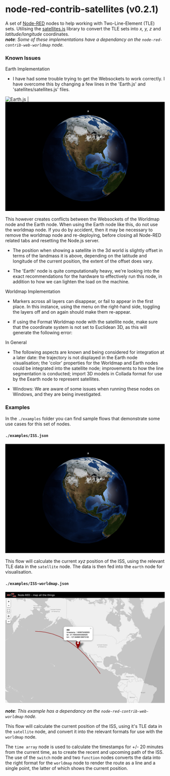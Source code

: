 node-red-contrib-satellites (v0.2.1)
=============================

A set of <a href="http://nodered.org" target="_new">Node-RED</a> nodes to help working with Two-Line-Element (TLE) sets. Utilising the <a href="https://github.com/shashwatak/satellite-js">satellites.js</a> library to convert the TLE sets into <i>x, y, z</i> and <i>latitude/longitude</i> coordinates.
<br>
***note***: *Some of these implementations have a dependancy on the `node-red-contrib-web-worldmap` node.* 

### Known Issues

Earth Implementation

- I have had some trouble trying to get the Websockets to work correctly. I have overcome this by changing a few lines in the 'Earth.js' and 'satellites/satellites.js' files. 

![Earth.js](./examples/screens/Errors/.png "ISS - 3d Example") | ![ISS 3d Example](./examples/screens/iss.png "ISS - 3d Example")

This however creates conflicts between the Websockets of the Worldmap node and the Earth node. When using the Earth node like this, do not use the worldmap node. If you do by accident, then it may be necessary to remove the worldmap node and re-deploying, before closing all Node-RED related tabs and resetting the Node.js server.

- The position when showing a satellite in the 3d world is slightly offset in terms of the landmass it is above, depending on the latitude and longitude of the current position, the extent of the offset does vary.

- The 'Earth' node is quite computationally heavy, we're looking into the exact recommendations for the hardware to effectively run this node, in addition to how we can lighten the load on the machine.

Worldmap Implementation

- Markers across all layers can disappear, or fail to appear in the first place. In this instance, using the menu on the right-hand side, toggling the layers off and on again should make them re-appear.

- If using the Format Worldmap node with the satellite node, make sure that the coordinate system is not set to Euclidean 3D, as this will generate the following error:

In General

- The following aspects are known and being considered for integration at a later date: the trajectory is not displayed in the Earth node visualisation; the 'color' properties for the Worldmap and Earth nodes could be integrated into the satellite node; improvements to how the line segmentation is conducted; import 3D models in Collada format for use by the Eearth node to represent satellites.

- Windows: We are aware of some issues when running these nodes on Windows, and they are being investigated.

### Examples 
In the `./examples` folder you can find sample flows that demonstrate some use cases for this set of nodes. 


#### `./examples/ISS.json`

![ISS 3d Example](./examples/screens/iss.png "ISS - 3d Example")

This flow will calculate the current *xyz* position of the ISS, using the relevant TLE data in the `satellite` node. The data is then fed into the `earth` node for visualisation.

#### `./examples/ISS-worldmap.json`

![ISS World Map Example](./examples/screens/iss-worldmap.png "ISS - World Map Example")

***note***: *This example has a dependancy on the `node-red-contrib-web-worldmap` node.* 

This flow will calculate the current position of the ISS, using it's TLE data in the `satellite` node, and convert it into the relevant formats for use with the `worldmap` node.

The `time array` node is used to calculate the timestamps for +/- 20 minutes from the current time, as to create the recent and upcoming path of the ISS. The use of the `switch` node and two `function` nodes converts the data into the right format for the `worldmap` node to render the route as a line and a single point, the latter of which shows the current position.
